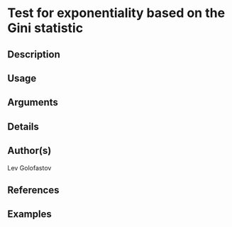 # Test for exponentiality based on the Gini statistic

## Description

## Usage

## Arguments

## Details

## Author(s)
Lev Golofastov

## References

## Examples
